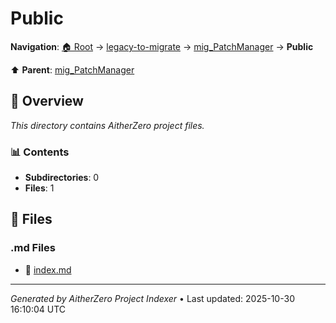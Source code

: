 # Public

**Navigation**: [🏠 Root](../../../index.md) → [legacy-to-migrate](../../index.md) → [mig_PatchManager](../index.md) → **Public**

⬆️ **Parent**: [mig_PatchManager](../index.md)

## 📖 Overview

*This directory contains AitherZero project files.*

### 📊 Contents

- **Subdirectories**: 0
- **Files**: 1

## 📄 Files

### .md Files

- 📝 [index.md](./index.md)

---

*Generated by AitherZero Project Indexer* • Last updated: 2025-10-30 16:10:04 UTC

